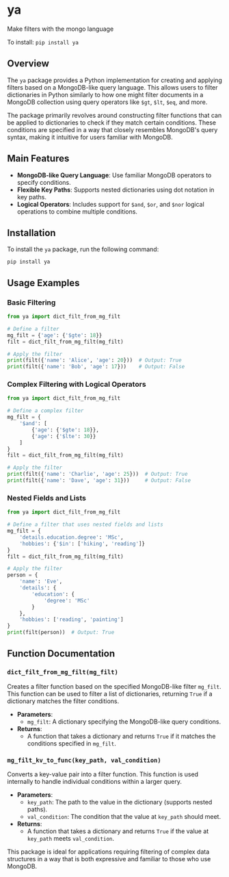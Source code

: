 # ya
Make filters with the mongo language

To install:	```pip install ya```

## Overview
The `ya` package provides a Python implementation for creating and applying filters based on a MongoDB-like query language. This allows users to filter dictionaries in Python similarly to how one might filter documents in a MongoDB collection using query operators like `$gt`, `$lt`, `$eq`, and more.

The package primarily revolves around constructing filter functions that can be applied to dictionaries to check if they match certain conditions. These conditions are specified in a way that closely resembles MongoDB's query syntax, making it intuitive for users familiar with MongoDB.

## Main Features
- **MongoDB-like Query Language**: Use familiar MongoDB operators to specify conditions.
- **Flexible Key Paths**: Supports nested dictionaries using dot notation in key paths.
- **Logical Operators**: Includes support for `$and`, `$or`, and `$nor` logical operations to combine multiple conditions.

## Installation
To install the `ya` package, run the following command:
```
pip install ya
```

## Usage Examples

### Basic Filtering
```python
from ya import dict_filt_from_mg_filt

# Define a filter
mg_filt = {'age': {'$gte': 18}}
filt = dict_filt_from_mg_filt(mg_filt)

# Apply the filter
print(filt({'name': 'Alice', 'age': 20}))  # Output: True
print(filt({'name': 'Bob', 'age': 17}))    # Output: False
```

### Complex Filtering with Logical Operators
```python
from ya import dict_filt_from_mg_filt

# Define a complex filter
mg_filt = {
    '$and': [
        {'age': {'$gte': 18}},
        {'age': {'$lte': 30}}
    ]
}
filt = dict_filt_from_mg_filt(mg_filt)

# Apply the filter
print(filt({'name': 'Charlie', 'age': 25}))  # Output: True
print(filt({'name': 'Dave', 'age': 31}))     # Output: False
```

### Nested Fields and Lists
```python
from ya import dict_filt_from_mg_filt

# Define a filter that uses nested fields and lists
mg_filt = {
    'details.education.degree': 'MSc',
    'hobbies': {'$in': ['hiking', 'reading']}
}
filt = dict_filt_from_mg_filt(mg_filt)

# Apply the filter
person = {
    'name': 'Eve',
    'details': {
        'education': {
            'degree': 'MSc'
        }
    },
    'hobbies': ['reading', 'painting']
}
print(filt(person))  # Output: True
```

## Function Documentation

### `dict_filt_from_mg_filt(mg_filt)`
Creates a filter function based on the specified MongoDB-like filter `mg_filt`. This function can be used to filter a list of dictionaries, returning `True` if a dictionary matches the filter conditions.

- **Parameters**:
  - `mg_filt`: A dictionary specifying the MongoDB-like query conditions.
- **Returns**:
  - A function that takes a dictionary and returns `True` if it matches the conditions specified in `mg_filt`.

### `mg_filt_kv_to_func(key_path, val_condition)`
Converts a key-value pair into a filter function. This function is used internally to handle individual conditions within a larger query.

- **Parameters**:
  - `key_path`: The path to the value in the dictionary (supports nested paths).
  - `val_condition`: The condition that the value at `key_path` should meet.
- **Returns**:
  - A function that takes a dictionary and returns `True` if the value at `key_path` meets `val_condition`.

This package is ideal for applications requiring filtering of complex data structures in a way that is both expressive and familiar to those who use MongoDB.